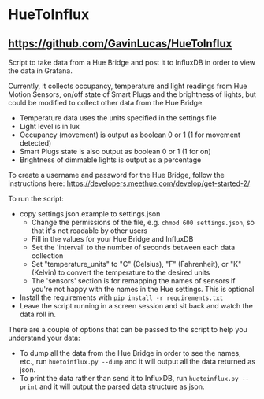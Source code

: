 HueToInflux
===========

https://github.com/GavinLucas/HueToInflux
-----------------------------------------

Script to take data from a Hue Bridge and post it to InfluxDB in order to view the data in Grafana.

Currently, it collects occupancy, temperature and light readings from Hue Motion Sensors, on/off state 
of Smart Plugs and the brightness of lights, but could be modified to collect other data from the Hue Bridge.

- Temperature data uses the units specified in the settings file
- Light level is in lux
- Occupancy (movement) is output as boolean 0 or 1 (1 for movement detected)
- Smart Plugs state is also output as boolean 0 or 1 (1 for on)
- Brightness of dimmable lights is output as a percentage

To create a username and password for the Hue Bridge, follow the instructions 
here: https://developers.meethue.com/develop/get-started-2/

To run the script:
- copy settings.json.example to settings.json
  - Change the permissions of the file, e.g. `chmod 600 settings.json`, so that it's not readable 
  by other users
  - Fill in the values for your Hue Bridge and InfluxDB
  - Set the 'interval' to the number of seconds between each data collection
  - Set "temperature_units" to "C" (Celsius), "F" (Fahrenheit), or "K" (Kelvin) to convert the temperature 
  to the desired units
  - The 'sensors' section is for remapping the names of sensors if you're not happy with the names in the 
  Hue settings.  This is optional
- Install the requirements with `pip install -r requirements.txt`
- Leave the script running in a screen session and sit back and watch the data roll in.

There are a couple of options that can be passed to the script to help you understand your data:

- To dump all the data from the Hue Bridge in order to see the names, etc., run `huetoinflux.py --dump` 
and it will output all the data returned as json.
- To print the data rather than send it to InfluxDB, run `huetoinflux.py --print` and it will output the
parsed data structure as json.
